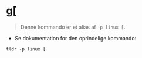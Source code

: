# g[

> Denne kommando er et alias af `-p linux [`.

- Se dokumentation for den oprindelige kommando:

`tldr -p linux [`
